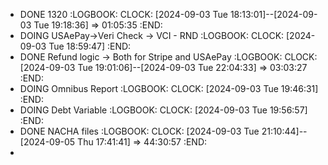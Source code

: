 - DONE 1320
  :LOGBOOK:
  CLOCK: [2024-09-03 Tue 18:13:01]--[2024-09-03 Tue 19:18:36] =>  01:05:35
  :END:
- DOING USAePay->Veri Check -> VCI - RND
  :LOGBOOK:
  CLOCK: [2024-09-03 Tue 18:59:47]
  :END:
- DONE Refund logic -> Both for Stripe and USAePay
  :LOGBOOK:
  CLOCK: [2024-09-03 Tue 19:01:06]--[2024-09-03 Tue 22:04:33] =>  03:03:27
  :END:
- DOING Omnibus Report
  :LOGBOOK:
  CLOCK: [2024-09-03 Tue 19:46:31]
  :END:
- DOING Debt Variable
  :LOGBOOK:
  CLOCK: [2024-09-03 Tue 19:56:57]
  :END:
- DONE NACHA files
  :LOGBOOK:
  CLOCK: [2024-09-03 Tue 21:10:44]--[2024-09-05 Thu 17:41:41] =>  44:30:57
  :END:
-